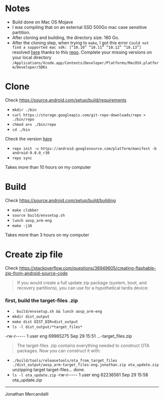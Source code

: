 # Notes

- Build done on Mac OS Mojave
- I was compiling that on an external SSD 500Go mac case sensitive partition.
- After cloning and building, the directory size: 160 Go.
- After the cloning step, when trying to `make`, I got this error `Could not find a supported mac sdk: [“10.10” “10.11” “10.12” “10.13”]` resolved [here](https://stackoverflow.com/questions/50760701/could-not-find-a-supported-mac-sdk-10-10-10-11-10-12-10-13?noredirect=1&lq=1) thanks to this [repo](https://github.com/phracker/MacOSX-SDKs). Complete your missing versions on your local directory `/Applications/Xcode.app/Contents/Developer/Platforms/MacOSX.platform/Developer/SDKs`

# Clone

Check https://source.android.com/setup/build/requirements

* `mkdir ./bin`
* `curl https://storage.googleapis.com/git-repo-downloads/repo > ./bin/repo`
* `chmod a+x ./bin/repo`
* `cd ./bin`

Check the version [here](https://source.android.com/setup/start/build-numbers.html#source-code-tags-and-builds)
* `repo init -u https://android.googlesource.com/platform/manifest -b android-9.0.0_r30`
* `repo sync`

Takes more than 10 hours on my computer

# Build

Check https://source.android.com/setup/build/building

* `make clobber`
* `source build/envsetup.sh`
* `lunch aosp_arm-eng`
* `make -j16`

Takes more than 3 hours on my computer

# Create zip file

Check https://stackoverflow.com/questions/36949605/creating-flashable-zip-from-android-source-code

> If you would create a full update zip package (system, boot, and recovery partitions), you can use for a hypothetical tardis device:

### first, build the target-files .zip

* `. build/envsetup.sh && lunch aosp_arm-eng`
* `mkdir dist_output`
* `make dist DIST_DIR=dist_output`
* `ls -l dist_output/*target_files*`

-rw-r----- 1 user eng  69965275 Sep 29 15:51 ...-target_files.zip


> The target-files .zip contains everything needed to construct OTA packages. Now you can construct it with:

* `./build/tools/releasetools/ota_from_target_files ./dist_output/aosp_arm-target_files-eng.jonathan.zip ota_update.zip`
unzipping target target-files...
done.
* `ls -l ota_update.zip`
-rw-r----- 1 user eng 62236561 Sep 29 15:58 ota_update.zip

----

Jonathan Mercandalli